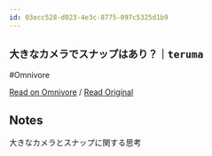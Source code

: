 ```yaml
---
id: 03ecc528-d023-4e3c-8775-097c5325d1b9
---
```


## `大きなカメラでスナップはあり？｜teruma`
#Omnivore

[Read on Omnivore](https://omnivore.app/me/teruma-19096db57f4) / [Read Original](https://note.com/teru_photo/n/n2e8694a588a6)

## Notes

大きなカメラとスナップに関する思考

